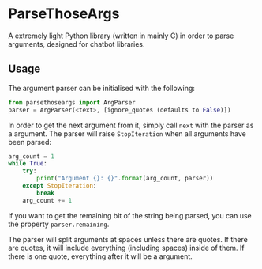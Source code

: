 # ParseThoseArgs
A extremely light Python library (written in mainly C) in order to parse arguments, designed for chatbot libraries.

## Usage
The argument parser can be initialised with the following:
```python
from parsethoseargs import ArgParser
parser = ArgParser(<text>, [ignore_quotes (defaults to False)])
```

In order to get the next argument from it, simply call `next` with the parser as a argument. The parser will raise `StopIteration` when all arguments have been parsed:
```python
arg_count = 1
while True:
    try:
        print("Argument {}: {}".format(arg_count, parser))
    except StopIteration:
        break
    arg_count += 1
```

If you want to get the remaining bit of the string being parsed, you can use the property `parser.remaining`.

The parser will split arguments at spaces unless there are quotes. If there are quotes, it will include everything (including spaces) inside of them. If there is one quote, everything after it will be a argument.
